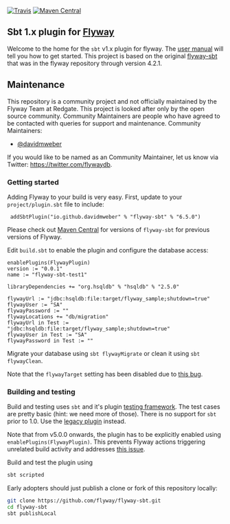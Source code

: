 
[![Travis](https://img.shields.io/travis/flyway/flyway-sbt.svg)](https://travis-ci.org/flyway/flyway-sbt)
[![Maven Central](https://img.shields.io/maven-central/v/io.github.davidmweber/flyway-sbt.svg)](https://search.maven.org/#search%7Cga%7C1%7Cg%3A%22io.github.davidmweber%22%20AND%20a%3A%22flyway-sbt%22)

## Sbt 1.x plugin for [Flyway](https://flywaydb.org)

Welcome to the home for the `sbt` v1.x plugin for flyway. The [user manual](https://davidmweber.github.io/flyway-sbt-docs/)
will tell you how to get started. This project is based on the original 
[flyway-sbt](https://github.com/flyway/flyway/tree/flyway-4.2.0/flyway-sbt) that was in the flyway repository through 
version 4.2.1.

## Maintenance
This repository is a community project and not officially maintained by the Flyway Team at Redgate.
This project is looked after only by the open source community. Community Maintainers are people who have agreed to be contacted with queries for support and maintenance.
Community Maintainers: 
- [@davidmweber](https://github.com/davidmweber)

If you would like to be named as an Community Maintainer, let us know via Twitter: https://twitter.com/flywaydb.


### Getting started
Adding Flyway to your build is very easy. First, update to your `project/plugin.sbt` file to include:
```sbtshell
 addSbtPlugin("io.github.davidmweber" % "flyway-sbt" % "6.5.0")
```
Please check out [Maven Central](https://search.maven.org/search?q=g:io.github.davidmweber%20AND%20a:flyway-sbt&core=gav) 
for versions of `flyway-sbt` for previous versions of Flyway.

Edit `build.sbt` to enable the plugin and configure the database access:
```sbtshell
enablePlugins(FlywayPlugin)
version := "0.0.1"
name := "flyway-sbt-test1"

libraryDependencies += "org.hsqldb" % "hsqldb" % "2.5.0"

flywayUrl := "jdbc:hsqldb:file:target/flyway_sample;shutdown=true"
flywayUser := "SA"
flywayPassword := ""
flywayLocations += "db/migration"
flywayUrl in Test := "jdbc:hsqldb:file:target/flyway_sample;shutdown=true"
flywayUser in Test := "SA"
flywayPassword in Test := ""

```

Migrate your database using `sbt flywayMigrate` or clean it using `sbt flywayClean`.

Note that the `flywayTarget` setting has been disabled due to [this bug](https://github.com/flyway/flyway/issues/1919).

### Building and testing
Build and testing uses `sbt` and it's plugin [testing framework](http://www.scala-sbt.org/1.x/docs/Testing-sbt-plugins.html). 
The test cases are pretty basic (hint: we need more of those). There is no support for `sbt` prior to 1.0. Use the 
[legacy plugin](https://github.com/flyway/flyway/tree/master/flyway-sbt) instead.

Note that from v5.0.0 onwards, the plugin has to be explicitly enabled using `enablePlugins(FlywayPlugin)`. This prevents
Flyway actions triggering unrelated build activity and addresses [this issue](https://github.com/flyway/flyway/issues/1329).

Build and test the plugin using

```bash
sbt scripted
```

Early adopters should just publish a clone or fork of this repository locally:
```bash
git clone https://github.com/flyway/flyway-sbt.git
cd flyway-sbt
sbt publishLocal
```
